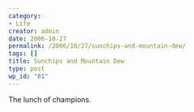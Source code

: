 ```yaml
---
category:
- Life
creator: admin
date: 2006-10-27
permalink: /2006/10/27/sunchips-and-mountain-dew/
tags: []
title: Sunchips and Mountain Dew
type: post
wp_id: "81"
---
```


The lunch of champions.
